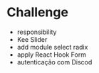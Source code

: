 # Challenge
  - responsibility
  - Kee Slider 
  - add module select radix
  - apply React Hook Form
  - autenticação com Discod

